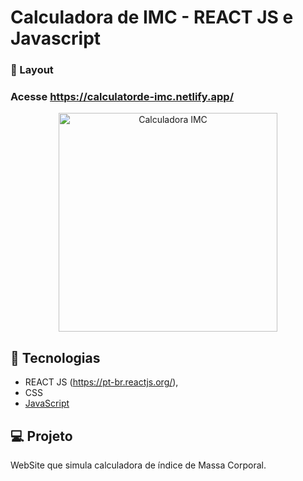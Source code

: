 # Calculadora de IMC - REACT JS e Javascript


###  📱 Layout

### Acesse https://calculatorde-imc.netlify.app/ <br>

<p align="center">
  <img alt="Calculadora IMC" src="https://ik.imagekit.io/aowlcgixdo/calculadora_de_imc_A3VUXDkkW.png?updatedAt=1632767628424" width="350" >
  
</p>

## 🚀 Tecnologias

- REACT JS (https://pt-br.reactjs.org/), 
- CSS 
- [JavaScript](https://tableless.github.io/iniciantes/manual/js/)


## 💻 Projeto

WebSite que simula calculadora de índice de Massa Corporal.
